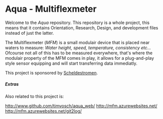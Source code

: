 # Aqua - Multiflexmeter

Welcome to the _Aqua_ repository. This repository is a whole project, this means that it contains Orientation, Research, Design, and development files instead of just the latter.

The Multiflexmeter (_MFM_) is a small modulair device that is placed near waters to measure: _Water height, speed, temperature, consistency etc..._
Ofcourse not all of this has to be measured everywhere, that's where the modulair property of the MFM comes in play, it allows for a plug-and-play style sensor equipping and will start transferring data immediatly.

This project is sponsored by [Scheldestromen](http://www.scheldestromen.nl/algemene_onderdelen/talen/english).

##### Extras
Also related to this project is:

http://www.github.com/timvosch/aqua_web/
http://mfm.azurewebsites.net/
http://mfm.azurewebsites.net/git2log/
